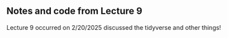 ## Notes and code from Lecture 9
Lecture 9 occurred on 2/20/2025
discussed the tidyverse and other things!
